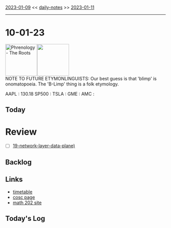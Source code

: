 [2023-01-09](daily_notes/2023-01-09) << [daily-notes](notes/daily-notes.md) >> [2023-01-11](daily_notes/2023-01-11)

---
# 10-01-23
<a href='spotify:album:2wOWfpfLWKlMQDsyM5UqqE'><img src='https://i.scdn.co/image/192cf02f76a79c91e1c33b510096582d0e0e3469' alt='Phrenology - The Roots' height=100></a><img src='https://imgs.xkcd.com/comics/etymonline.png' height=100>
<br>NOTE TO FUTURE ETYMONLINGUISTS: Our best guess is that 'blimp' is onomatopoeia. The 'B-Limp' thing is a folk etymology.

AAPL : 130.18 
SP500 : 
TSLA :
GME :
AMC :

## Today



# Review
- [ ] [19-network-layer-data-plane)](notes/19-network-layer-data-plane.md)

## Backlog


## Links
- [timetable](https://i.imgur.com/9ghbvAG.png)
- [cosc page](https://cosc203.cspages.otago.ac.nz)
- [math 202 site](https://www.maths.otago.ac.nz/?resOLAF)

## Today's Log